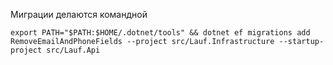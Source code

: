 Миграции делаются командной
```
export PATH="$PATH:$HOME/.dotnet/tools" && dotnet ef migrations add RemoveEmailAndPhoneFields --project src/Lauf.Infrastructure --startup-project src/Lauf.Api
```
